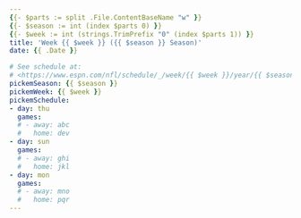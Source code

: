 ```yaml
---
{{- $parts := split .File.ContentBaseName "w" }}
{{- $season := int (index $parts 0) }}
{{- $week := int (strings.TrimPrefix "0" (index $parts 1)) }}
title: 'Week {{ $week }} ({{ $season }} Season)'
date: {{ .Date }}

# See schedule at:
# <https://www.espn.com/nfl/schedule/_/week/{{ $week }}/year/{{ $season }}/>
pickemSeason: {{ $season }}
pickemWeek: {{ $week }}
pickemSchedule:
- day: thu
  games:
  # - away: abc
  #   home: dev
- day: sun
  games:
  # - away: ghi
  #   home: jkl
- day: mon
  games:
  # - away: mno
  #   home: pqr
---
```

